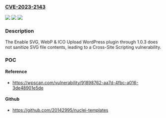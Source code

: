 ### [CVE-2023-2143](https://cve.mitre.org/cgi-bin/cvename.cgi?name=CVE-2023-2143)
![](https://img.shields.io/static/v1?label=Product&message=Enable%20SVG%2C%20WebP%20%26%20ICO%20Upload&color=blue)
![](https://img.shields.io/static/v1?label=Version&message=n%2Fa&color=blue)
![](https://img.shields.io/static/v1?label=Vulnerability&message=CWE-79%20Cross-Site%20Scripting%20(XSS)&color=brighgreen)

### Description

The Enable SVG, WebP & ICO Upload WordPress plugin through 1.0.3 does not sanitize SVG file contents, leading to a Cross-Site Scripting vulnerability.

### POC

#### Reference
- https://wpscan.com/vulnerability/91898762-aa7d-4fbc-a016-3de48901e5de

#### Github
- https://github.com/20142995/nuclei-templates

